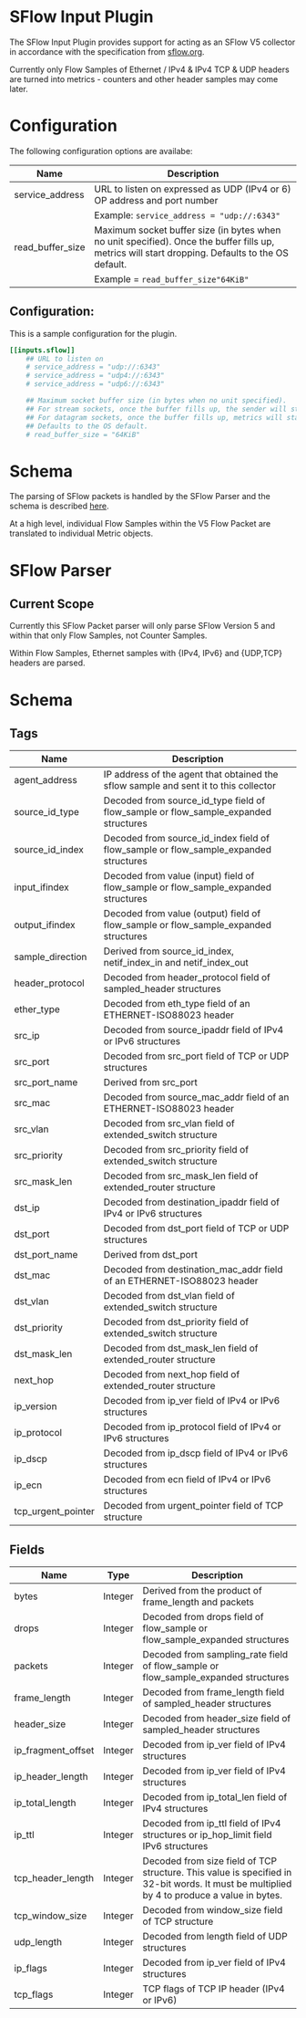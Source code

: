# SFlow Input Plugin

The SFlow Input Plugin provides support for acting as an SFlow V5 collector in accordance with the specification from [sflow.org](https://sflow.org/).

Currently only Flow Samples of Ethernet / IPv4 & IPv4 TCP & UDP headers are turned into metrics - counters and other header samples may come later.

# Configuration
The following configuration options are availabe:

| Name | Description
|---|---|
| service_address| URL to listen on expressed as UDP (IPv4 or 6) OP address and port number
| | Example: ```service_address = "udp://:6343"```
| read_buffer_size | Maximum socket buffer size (in bytes when no unit specified). Once the buffer fills up, metrics will start dropping. Defaults to the OS default.
||Example = ```read_buffer_size"64KiB"``` |

## Configuration:

This is a sample configuration for the plugin.

```toml
[[inputs.sflow]]
	## URL to listen on
	# service_address = "udp://:6343"
	# service_address = "udp4://:6343"
	# service_address = "udp6://:6343"

	## Maximum socket buffer size (in bytes when no unit specified).
	## For stream sockets, once the buffer fills up, the sender will start backing up.
	## For datagram sockets, once the buffer fills up, metrics will start dropping.
	## Defaults to the OS default.
	# read_buffer_size = "64KiB"
```

# Schema

The parsing of SFlow packets is handled by the SFlow Parser and the schema is described [here](../../parsers/network_flow/sflow/README.md).

At a high level, individual Flow Samples within the V5 Flow Packet are translated to individual Metric objects.

# SFlow Parser

## Current Scope

Currently this SFlow Packet parser will only parse SFlow Version 5 and within that only Flow Samples, not Counter Samples.

Within Flow Samples, Ethernet samples with {IPv4, IPv6} and {UDP,TCP} headers are parsed.

# Schema
## Tags
| Name | Description |
|---|---|
| agent_address | IP address of the agent that obtained the sflow sample and sent it to this collector | 
| source_id_type| Decoded from source_id_type field of flow_sample or flow_sample_expanded structures
| source_id_index| Decoded from source_id_index field of flow_sample or flow_sample_expanded structures|
| input_ifindex | Decoded from value (input) field of flow_sample or flow_sample_expanded structures|
| output_ifindex | Decoded from value (output) field of flow_sample or flow_sample_expanded structures|
| sample_direction | Derived from source_id_index, netif_index_in and netif_index_out|
| header_protocol | Decoded from header_protocol field of sampled_header structures|
| ether_type | Decoded from eth_type field of an ETHERNET-ISO88023 header|
| src_ip | Decoded from source_ipaddr field of IPv4 or IPv6 structures|
| src_port | Decoded from src_port field of TCP or UDP structures|
| src_port_name | Derived from src_port|
| src_mac | Decoded from source_mac_addr field of an ETHERNET-ISO88023 header|
| src_vlan | Decoded from src_vlan field of extended_switch structure|
| src_priority | Decoded from src_priority field of extended_switch structure |
| src_mask_len | Decoded from src_mask_len field of extended_router structure|
| dst_ip | Decoded from destination_ipaddr field of IPv4 or IPv6 structures
| dst_port | Decoded from dst_port field of TCP or UDP structures
| dst_port_name | Derived from dst_port
| dst_mac | Decoded from destination_mac_addr field of an ETHERNET-ISO88023 header
| dst_vlan | Decoded from dst_vlan field of extended_switch structure
| dst_priority | Decoded from dst_priority field of extended_switch structure
| dst_mask_len | Decoded from dst_mask_len field of extended_router structure
| next_hop | Decoded from next_hop field of extended_router structure
| ip_version | Decoded from ip_ver field of IPv4 or IPv6 structures
| ip_protocol | Decoded from ip_protocol field of IPv4 or IPv6 structures
| ip_dscp | Decoded from ip_dscp field of IPv4 or IPv6 structures
| ip_ecn | Decoded from ecn field of IPv4 or IPv6 structures
| tcp_urgent_pointer | Decoded from urgent_pointer field of TCP structure

## Fields
| Name | Type | Description |
|---|---|---|
|  bytes |  Integer | Derived from the product of frame_length and packets
|  drops |  Integer |Decoded from drops field of flow_sample or flow_sample_expanded structures
|  packets | Integer |Decoded from sampling_rate field of flow_sample or flow_sample_expanded structures
| frame_length | Integer | Decoded from frame_length field of sampled_header structures
| header_size | Integer | Decoded from header_size field of sampled_header structures
| ip_fragment_offset | Integer | Decoded from ip_ver field of IPv4 structures
| ip_header_length | Integer | Decoded from ip_ver field of IPv4 structures
| ip_total_length | Integer | Decoded from ip_total_len field of IPv4 structures
| ip_ttl | Integer | Decoded from ip_ttl field of IPv4 structures or ip_hop_limit field IPv6 structures
| tcp_header_length | Integer | Decoded from size field of TCP structure. This value is specified in 32-bit words. It must be multiplied by 4 to produce a value in bytes.
| tcp_window_size | Integer | Decoded from window_size field of TCP structure
| udp_length | Integer | 	Decoded from length field of UDP structures
| ip_flags | Integer | Decoded from ip_ver field of IPv4 structures
| tcp_flags | Integer | TCP flags of TCP IP header (IPv4 or IPv6)


